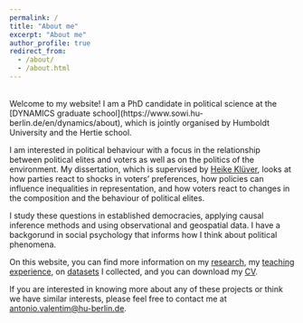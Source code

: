 ```yaml
---
permalink: /
title: "About me"
excerpt: "About me"
author_profile: true
redirect_from: 
  - /about/
  - /about.html
---
```

<br>
Welcome to my website!
I am a PhD candidate in political science at the [DYNAMICS graduate school](https://www.sowi.hu-berlin.de/en/dynamics/about), which is jointly organised by Humboldt University and the Hertie school.

I am interested in political behaviour with a focus in the relationship between political elites and voters as well as on the politics of the environment. My dissertation, which is supervised by [Heike Klüver](http://www.heike-kluever.com/), looks at how parties react to shocks in voters’ preferences, how policies can influence inequalities in representation, and how voters react to changes in the composition and the behaviour of political elites. 

I study these questions in established democracies, applying causal inference methods and using observational and geospatial data. I have a backgorund in social psychology that informs how I think about political phenomena.


On this website, you can find more information on my [research](http://antoniovalentim.github.io/research/), my [teaching experience](http://antoniovalentim.github.io/teaching/), on [datasets](http://antoniovalentim.github.io/data/) I collected, and you can download my [CV](/files/AValentim_CV_website.pdf).

If you are interested in knowing more about any of these projects or think we have similar interests, please feel free to contact me at [antonio.valentim@hu-berlin.de](mailto:antonio.valentim@hu-berlin.de).

